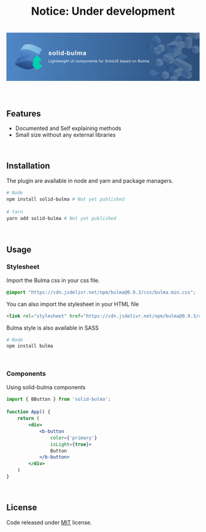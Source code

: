 <center>  
    <h1> Notice: Under development </h1>
</center>

# ![solid-bulma](/images/solid-bulma-banner.jpg)

<br/>


## Features
- Documented and Self explaining methods
- Small size without any external libraries

<br/>

## Installation
The plugin are available in node and yarn and package managers.
```bash
# Node
npm install solid-bulma # Not yet published

# Yarn
yarn add solid-bulma # Not yet published
```

<br/>

## Usage

### **Stylesheet**
Import the Bulma css in your css file.
```css
@import "https://cdn.jsdelivr.net/npm/bulma@0.9.3/css/bulma.min.css";
```

You can also import the stylesheet in your HTML file
```html
<link rel="stylesheet" href="https://cdn.jsdelivr.net/npm/bulma@0.9.3/css/bulma.min.css">
```

Bulma style is also available in SASS
```bash
# Node
npm install bulma
```

<br/>

### **Components**
Using solid-bulma components
```jsx
import { BButton } from 'solid-bulma';

function App() {
    return (
        <div>
            <b-button
                color={'primary'}
                isLight={true}>
                Button
            </b-button>
        </div>
    )
}
```

<br/>

## License
Code released under [MIT](https://github.com/jaoaustero/solid-bulma/blob/main/LICENSE) license.